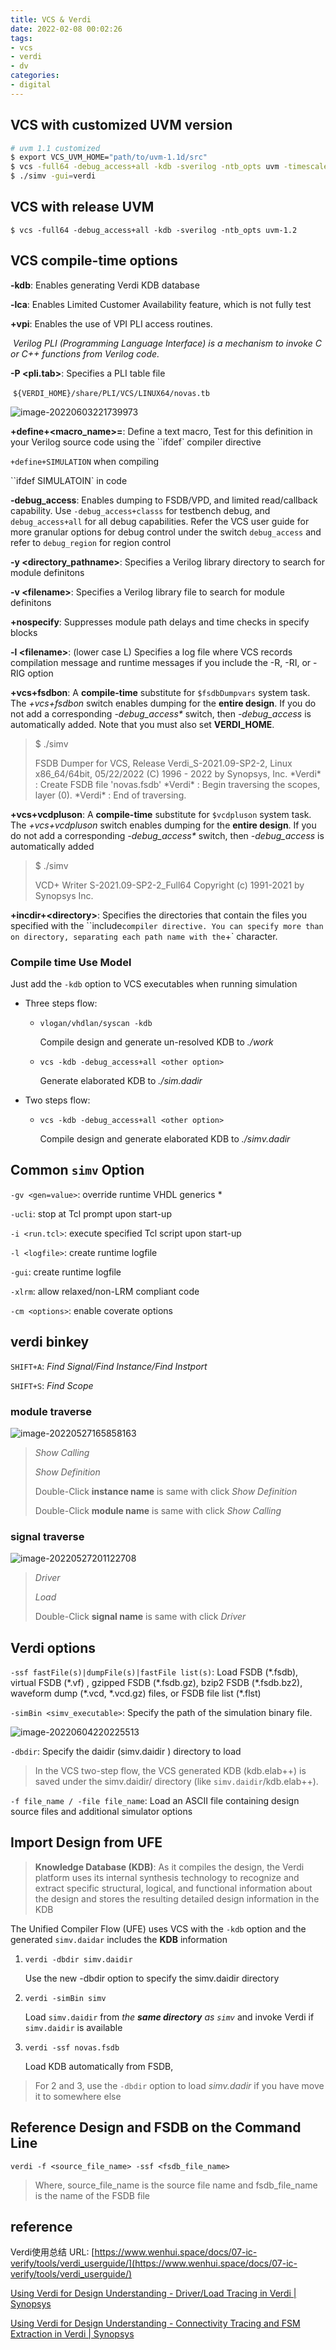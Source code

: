 ```yaml
---
title: VCS & Verdi 
date: 2022-02-08 00:02:26
tags:
- vcs
- verdi
- dv
categories:
- digital
---
```


## VCS with customized UVM version

```bash
# uvm 1.1 customized
$ export VCS_UVM_HOME="path/to/uvm-1.1d/src"
$ vcs -full64 -debug_access+all -kdb -sverilog -ntb_opts uvm -timescale=1ns/1ps -f filelist.f
$ ./simv -gui=verdi
```



## VCS with release UVM

```
$ vcs -full64 -debug_access+all -kdb -sverilog -ntb_opts uvm-1.2
```



## VCS compile-time options

**-kdb**: Enables generating Verdi KDB database

**-lca**: Enables Limited Customer Availability feature, which is not fully test

**+vpi**: Enables the use of VPI PLI access routines. 

​	*Verilog PLI (Programming Language Interface) is a mechanism to invoke C or C++ functions from Verilog code.*

**-P <pli.tab>**: Specifies a PLI table file

​	`${VERDI_HOME}/share/PLI/VCS/LINUX64/novas.tb`

![image-20220603221739973](vcs-verdi/image-20220603221739973.png)

**+define+<macro_name>=<value>**: Define a text macro, Test for this definition in your Verilog source code using the ``ifdef`  compiler directive

`+define+SIMULATION` when compiling	

``ifdef SIMULATOIN` in code

**-debug_access**: Enables dumping to FSDB/VPD, and limited read/callback capability. Use `-debug_access+classs` for testbench debug, and `debug_access+all` for all debug capabilities. Refer the VCS user guide for more granular options for debug control under the switch `debug_access` and refer to `debug_region` for region control

**-y <directory_pathname>**: Specifies a Verilog library directory to search for module definitons

**-v \<filename\>**: Specifies a Verilog library file to search for module definitons

**+nospecify**: Suppresses module path delays and time checks in specify blocks

**-l \<filename\>**: (lower case L) Specifies a log file where VCS records compilation message and runtime messages if you include the -R, -RI, or -RIG option

**+vcs+fsdbon**:  A **compile-time** substitute for `$fsdbDumpvars` system task. The *+vcs+fsdbon*  switch enables dumping for the **entire design**. If you do not add a corresponding *-debug_access\** switch, then *-debug_access* is automatically  added.  Note that you must also set **VERDI_HOME**.

> $ ./simv
>
> FSDB Dumper for VCS, Release Verdi_S-2021.09-SP2-2, Linux x86_64/64bit, 05/22/2022
> (C) 1996 - 2022 by Synopsys, Inc.
> \*Verdi\* : Create FSDB file 'novas.fsdb'
> \*Verdi\* : Begin traversing the scopes, layer (0).
> \*Verdi\* : End of traversing.

**+vcs+vcdpluson**: A **compile-time** substitute for `$vcdpluson` system task. The *+vcs+vcdpluson* switch enables dumping for the **entire design**. If you do not add a corresponding *-debug_access\** switch, then *-debug_access* is automatically added

> $ ./simv
>
> VCD+ Writer S-2021.09-SP2-2_Full64 Copyright (c) 1991-2021 by Synopsys Inc.

**+incdir+\<directory\>**: Specifies the directories that contain the files you specified with the ``include` compiler directive. You can specify more than on directory, separating each path name with the `+` character.



### Compile time Use Model

Just add the `-kdb` option to VCS executables when running simulation

- Three steps flow:

  - `vlogan/vhdlan/syscan -kdb`

    Compile design and generate un-resolved KDB to *./work*

  - `vcs -kdb -debug_access+all <other option>`

    Generate elaborated KDB to *./sim.dadir*

- Two steps flow:

  - `vcs -kdb -debug_access+all <other option>`

    Compile design and generate elaborated KDB to *./simv.dadir*



## Common `simv` Option

`-gv <gen=value>`:  override runtime VHDL generics *

`-ucli`: stop at Tcl prompt upon start-up

`-i <run.tcl>`: execute specified Tcl script upon start-up

`-l <logfile>`: create runtime logfile

`-gui`: create runtime logfile

`-xlrm`: allow relaxed/non-LRM compliant code

`-cm <options>`: enable coverate options



## verdi binkey

`SHIFT+A`: *Find Signal/Find Instance/Find Instport*

`SHIFT+S`: *Find Scope*

### module traverse

![image-20220527165858163](vcs-verdi/image-20220527165858163.png)

> *Show Calling*
>
> *Show Definition*
>
> Double-Click **instance name**  is same with click *Show Definition*
>
> Double-Click **module name** is same with click *Show Calling*

### signal traverse

![image-20220527201122708](vcs-verdi/image-20220527201122708.png)

> *Driver*
>
> *Load*
>
> Double-Click **signal name** is same with click *Driver*

## Verdi options

`-ssf fastFile(s)|dumpFile(s)|fastFile list(s)`: Load FSDB (\*.fsdb), virtual FSDB (\*.vf) , gzipped FSDB (\*.fsdb.gz), bzip2 FSDB (\*.fsdb.bz2), waveform dump (\*.vcd, \*.vcd.gz) files, or FSDB file list (\*.flst)

`-simBin <simv_executable>`: Specify the path of the simulation binary file.

![image-20220604220225513](vcs-verdi/image-20220604220225513.png)

`-dbdir`: Specify the daidir (simv.daidir ) directory to load

> In the VCS two-step flow, the VCS generated KDB (kdb.elab++) is saved under the simv.daidir/ directory (like `simv.daidir`/kdb.elab++).

`-f file_name / -file file_name`: Load an ASCII file containing design source files and additional simulator options

## Import Design from UFE

> **Knowledge Database (KDB)**: As it compiles the design, the Verdi platform uses its internal synthesis technology to recognize and extract specific structural, logical, and functional information about the design and stores the resulting detailed design information in the KDB

The Unified Compiler Flow (UFE) uses VCS with the `-kdb` option and the generated `simv.daidar` includes the **KDB** information

1. `verdi -dbdir simv.daidir`

   Use the new -dbdir option to specify the simv.daidir directory

2. `verdi -simBin simv`

   Load `simv.daidir` from *the **same directory** as `simv`* and invoke Verdi if `simv.daidir` is available

3. `verdi -ssf novas.fsdb`

   Load KDB automatically from FSDB,

> For 2 and 3, use the `-dbdir` option to load *simv.dadir* if you have move it to somewhere else



## Reference Design and FSDB on the Command Line

```
verdi -f <source_file_name> -ssf <fsdb_file_name>
```

> Where, source_file_name is the source file name and fsdb_file_name is the name of the FSDB file

## reference

Verdi使用总结 URL: [https://www.wenhui.space/docs/07-ic-verify/tools/verdi_userguide/](https://www.wenhui.space/docs/07-ic-verify/tools/verdi_userguide/)

[Using Verdi for Design Understanding - Driver/Load Tracing in Verdi | Synopsys](https://www.youtube.com/watch?v=cFHKjDzoPyY&ab_channel=Synopsys)

[Using Verdi for Design Understanding - Connectivity Tracing and FSM Extraction in Verdi | Synopsys](https://www.youtube.com/watch?v=yjs7R5UWOEw&ab_channel=Synopsys)

